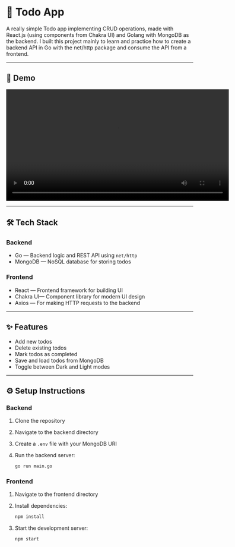 # 📝 Todo App

A really simple Todo app implementing CRUD operations, made with React.js (using components from Chakra UI) and Golang with MongoDB as the backend. I built this project mainly to learn and practice how to create a backend API in Go with the net/http package and consume the API from a frontend.

---

## 🎥 Demo

<video width="600" controls>
  <source src="demo.mp4" type="video/mp4">
</video>

---

## 🛠️ Tech Stack

### **Backend**

- Go — Backend logic and REST API using `net/http`
- MongoDB — NoSQL database for storing todos

### **Frontend**

- React — Frontend framework for building UI
- Chakra UI— Component library for modern UI design
- Axios — For making HTTP requests to the backend

---

## ✨ Features

- Add new todos
- Delete existing todos
- Mark todos as completed
- Save and load todos from MongoDB
- Toggle between Dark and Light modes
---
## ⚙️ Setup Instructions

### **Backend**

1. Clone the repository
2. Navigate to the backend directory
3. Create a `.env` file with your MongoDB URI
4. Run the backend server:

   ```bash
   go run main.go
   ```

### **Frontend**

1. Navigate to the frontend directory
2. Install dependencies:

   ```bash
   npm install
   ```

3. Start the development server:

   ```bash
   npm start
   ```
